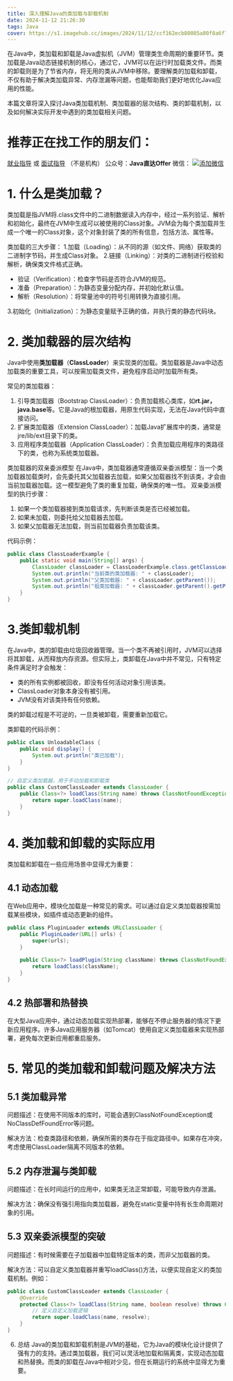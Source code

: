 ```yaml
---
title: 深入理解Java的类加载与卸载机制
date: 2024-11-12 21:26:30
tags: Java
cover: https://s1.imagehub.cc/images/2024/11/12/ccf162ecb80085a80f8a6f7ca750bbcf.png
---
```

在Java中，类加载和卸载是Java虚拟机（JVM）管理类生命周期的重要环节。类加载是Java动态链接机制的核心，通过它，JVM可以在运行时加载类文件。而类的卸载则是为了节省内存，将无用的类从JVM中移除。要理解类的加载和卸载，不仅有助于解决类加载异常、内存泄漏等问题，也能帮助我们更好地优化Java应用的性能。

本篇文章将深入探讨Java类加载机制、类加载器的层次结构、类的卸载机制，以及如何解决实际开发中遇到的类加载相关问题。

# 推荐正在找工作的朋友们：
[就业指导](https://github.com/zlf521000/JavaOfferToYou)   或 [面试指导](https://gitee.com/luffy521000/JavaOfferToYou) （不是机构）
公众号：**Java直达Offer**
微信：
[![添加微信](https://s1.imagehub.cc/images/2024/11/10/32be5f45c45cf77547ca4b1315febf1d.th.jpg)](https://www.imagehub.cc/image/wechatCode.C09gn4)
# 1. 什么是类加载？
类加载是指JVM将.class文件中的二进制数据读入内存中，经过一系列验证、解析和初始化，最终在JVM中生成可以被使用的Class对象。JVM会为每个类加载并生成一个唯一的Class对象，这个对象封装了类的所有信息，包括方法、属性等。

类加载的三大步骤：
1.加载（Loading）：从不同的源（如文件、网络）获取类的二进制字节码，并生成Class对象。
2.链接（Linking）：对类的二进制进行校验和解析，确保类文件格式正确。
 - 验证（Verification）：检查字节码是否符合JVM的规范。
 - 准备（Preparation）：为静态变量分配内存，并初始化默认值。
 - 解析（Resolution）：将常量池中的符号引用转换为直接引用。

3.初始化（Initialization）：为静态变量赋予正确的值，并执行类的静态代码块。
# 2. 类加载器的层次结构
Java中使用**类加载器**（**ClassLoader**）来实现类的加载。类加载器是Java中动态加载类的重要工具，可以按需加载类文件，避免程序启动时加载所有类。

常见的类加载器：

 1. 引导类加载器（Bootstrap
    ClassLoader）：负责加载核心类库，如**rt.jar，java.base**等。它是Java的根加载器，用原生代码实现，无法在Java代码中直接访问。
 2. 扩展类加载器（Extension ClassLoader）：加载Java扩展库中的类，通常是jre/lib/ext目录下的类。
 3. 应用程序类加载器（Application ClassLoader）：负责加载应用程序的类路径下的类，也称为系统类加载器。

类加载器的双亲委派模型
在Java中，类加载器通常遵循双亲委派模型：当一个类加载器加载类时，会先委托其父加载器去加载，如果父加载器找不到该类，才会由当前加载器加载。这一模型避免了类的重复加载，确保类的唯一性。
双亲委派模型的执行步骤：

 1. 如果一个类加载器接到类加载请求，先判断该类是否已经被加载。
 2. 如果未加载，则委托给父加载器去加载。
 3. 如果父加载器无法加载，则当前加载器负责加载该类。

代码示例：

```java
public class ClassLoaderExample {
    public static void main(String[] args) {
        ClassLoader classLoader = ClassLoaderExample.class.getClassLoader();
        System.out.println("当前类的类加载器: " + classLoader);
        System.out.println("父类加载器: " + classLoader.getParent());
        System.out.println("祖类加载器: " + classLoader.getParent().getParent());
    }
}

```
# 3.类卸载机制
在Java中，类的卸载由垃圾回收器管理。当一个类不再被引用时，JVM可以选择将其卸载，从而释放内存资源。但实际上，类卸载在Java中并不常见，只有特定条件满足时才会触发：
 - 类的所有实例都被回收，即没有任何活动对象引用该类。
 - ClassLoader对象本身没有被引用。
 - JVM没有对该类持有任何依赖。

类的卸载过程是不可逆的，一旦类被卸载，需要重新加载它。

类卸载的代码示例：

```java
public class UnloadableClass {
    public void display() {
        System.out.println("类已加载");
    }
}

// 自定义类加载器，用于手动加载和卸载类
public class CustomClassLoader extends ClassLoader {
    public Class<?> loadClass(String name) throws ClassNotFoundException {
        return super.loadClass(name);
    }
}

```
# 4. 类加载和卸载的实际应用
类加载和卸载在一些应用场景中显得尤为重要：

## 4.1 动态加载
在Web应用中，模块化加载是一种常见的需求。可以通过自定义类加载器按需加载某些模块，如插件或动态更新的组件。

```java
public class PluginLoader extends URLClassLoader {
    public PluginLoader(URL[] urls) {
        super(urls);
    }

    public Class<?> loadPlugin(String className) throws ClassNotFoundException {
        return loadClass(className);
    }
}

```
## 4.2 热部署和热替换
在大型Java应用中，通过动态加载实现热部署，能够在不停止服务器的情况下更新应用程序。许多Java应用服务器（如Tomcat）使用自定义类加载器来实现热部署，避免每次更新应用都重启服务。
# 5. 常见的类加载和卸载问题及解决方法
## 5.1 类加载异常
问题描述：在使用不同版本的库时，可能会遇到ClassNotFoundException或NoClassDefFoundError等问题。

解决方法：检查类路径和依赖，确保所需的类存在于指定路径中。如果存在冲突，考虑使用ClassLoader隔离不同版本的依赖。

## 5.2 内存泄漏与类卸载
问题描述：在长时间运行的应用中，如果类无法正常卸载，可能导致内存泄漏。

解决方法：确保没有强引用指向类加载器，避免在static变量中持有长生命周期对象的引用。

## 5.3 双亲委派模型的突破
问题描述：有时候需要在子加载器中加载特定版本的类，而非父加载器的类。

解决方法：可以自定义类加载器并重写loadClass()方法，以便实现自定义的类加载机制。例如：

```java
public class CustomClassLoader extends ClassLoader {
    @Override
    protected Class<?> loadClass(String name, boolean resolve) throws ClassNotFoundException {
        // 定义自定义加载逻辑
        return super.loadClass(name, resolve);
    }
}

```
6. 总结
Java的类加载和卸载机制是JVM的基础，它为Java的模块化设计提供了强有力的支持。通过类加载器，我们可以灵活地加载和隔离类，实现动态加载和热替换。而类的卸载在Java中相对少见，但在长期运行的系统中显得尤为重要。